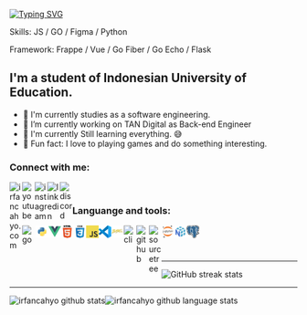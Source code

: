
[![Typing SVG](https://readme-typing-svg.herokuapp.com?font=Fira+Code&size=25&duration=4000&pause=1000&color=FFFFFF&width=435&lines=Hi+there!!;I'm+Irfan.+%F0%9F%91%8B+%F0%9F%91%8B)](https://git.io/typing-svg)


<!-- ![](https://i.ibb.co/Swrnt2R/Header-Github.png) -->


Skills: JS / GO / Figma / Python

Framework: Frappe / Vue / Go Fiber / Go Echo / Flask

## I'm a student of Indonesian University of Education.
- 🏫  I'm currently studies as a software engineering.
- 🔭  I’m currently working on TAN Digital as Back-end Engineer
- 🧩  I'm currently Still learning everything. 😅
- 🎯  Fun fact: I love to playing games and do something interesting. 

### Connect with me:
[<img align="left" alt="irfancahyo.com" width="22px" src="https://cdn-icons-png.flaticon.com/128/3059/3059997.png" />][website]
[<img align="left" alt="youtube" width="22px" src="https://cdn-icons-png.flaticon.com/128/187/187209.png" />][youtube]
[<img align="left" alt="instagram" width="22px"  src="https://cdn-icons-png.flaticon.com/128/3670/3670125.png"/>][instagram]
[<img align="left" alt="linkedin" width="22px" src="https://cdn-icons-png.flaticon.com/128/2626/2626273.png" />][linkedin]
[<img align="left" alt="discord" width="22px" src="https://cdn-icons-png.flaticon.com/128/3670/3670157.png" />][discord]

<br />

### Languange and tools:
[<img align="left" alt="go" width="24px" src="https://upload.wikimedia.org/wikipedia/commons/thumb/0/05/Go_Logo_Blue.svg/1200px-Go_Logo_Blue.svg.png" />][go]
[<img align="left" alt="Python" width="22px" src="https://github.com/github/explore/blob/main/topics/python/python.png" />][python]
[<img align="left" alt="vue" width="22px" src="https://github.com/github/explore/blob/main/topics/vue/vue.png" />][vue]
[<img align="left" alt="html" width="22px" src="https://github.com/github/explore/blob/main/topics/html/html.png" />][html]
[<img align="left" alt="css" width="22px" src="https://github.com/github/explore/blob/main/topics/css/css.png" />][css]
[<img align="left" alt="js" width="22px" src="https://github.com/github/explore/blob/main/topics/javascript/javascript.png" />][js]

[<img align="left" alt="vscode" width="22px" src="https://github.com/github/explore/blob/main/topics/visual-studio-code/visual-studio-code.png" />][vscode]
[<img align="left" alt="babel" width="22px" src="https://github.com/github/explore/blob/main/topics/babel/babel.png" />][babel]
[<img align="left" alt="cli" width="22px" src="https://cdn-icons-png.flaticon.com/128/1485/1485243.png" />][cli]
[<img align="left" alt="github" width="22px" src="https://cdn-icons-png.flaticon.com/128/270/270798.png" />][github]
[<img align="left" alt="sourcetree" width="22px" src="https://s3.amazonaws.com/s3.roaringapps.com/assets/icons/1561277508424-Source%20Tree.png" />][sourcetree]
[<img align="left" alt="Jupyter-Notebook" width="22px" src="https://github.com/github/explore/blob/main/topics/jupyter-notebook/jupyter-notebook.png" />][jupyter-notebook]
[<img align="left" alt="Numpy" width="22px" src="https://github.com/github/explore/blob/main/topics/numpy/numpy.png" />][numpy]
[<img align="left" alt="Postgresql" width="22px" src="https://github.com/github/explore/blob/main/topics/postgresql/postgresql.png" />][postgresql]
<br />


<!-- [<img align="left" alt="name" width="22px" src="" />][website] -->

<br />

---

![GitHub streak stats](https://github-readme-streak-stats.herokuapp.com/?user=cahyoariawan21)  

---

<img align="left" alt="irfancahyo github stats" src="https://github-readme-stats.vercel.app/api?username=cahyoariawan21&show_icons=true&theme=dracula" />
<img align="left" alt="irfancahyo github language stats" src="https://github-readme-stats.vercel.app/api/top-langs/?username=cahyoariawan21&langs_count=8&show_icons=true&theme=dracula" />

<br />
<br />

[website]: https://irfancahyo.com/
[youtube]: https://www.youtube.com/channel/UCUuSTYLONWcytwbUfNhBjeg
[instagram]: https://www.instagram.com/irfancahyoo/
[linkedin]: https://www.linkedin.com/in/irfan-ariawan-942858196/
[discord]: https://discordapp.com/users/625168519155286026

[vscode]:https://code.visualstudio.com/
[vue]: https://vuejs.org/
[go]: https://go.dev/
[babel]: https://babeljs.io/
[html]: https://www.w3schools.com/html/
[css]:https://www.w3schools.com/css/
[js]:https://www.w3schools.com/js/
[github]: https://github.com/irfancahyo
[cli]: https://www.w3schools.com/whatis/whatis_cli.asp
[sourcetree]: https://www.sourcetreeapp.com/

[python]:https://www.python.org/
[jupyter-notebook]:https://jupyter.org/
[numpy]:https://numpy.org/
[postgresql]:https://www.postgresql.org/
